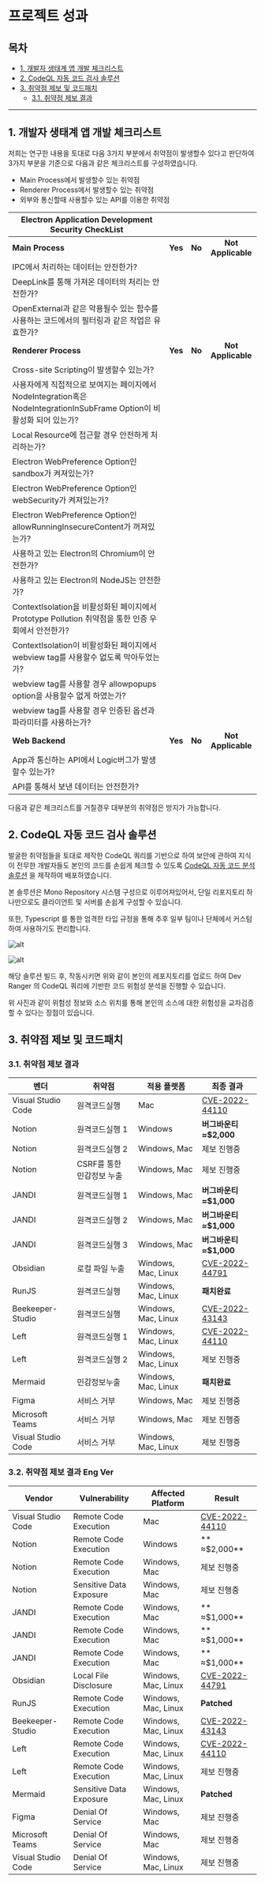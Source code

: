 # 프로젝트 성과

## 목차

- [1. 개발자 생태계 앱 개발 체크리스트](#1-개발자-생태계-앱-개발-체크리스트)
- [2. CodeQL 자동 코드 검사 솔루션](#2-CodeQL-자동-코드-검사-솔루션)
- [3. 취약점 제보 및 코드패치](#3-취약점-제보-및-코드패치)
  - [3.1. 취약점 제보 결과](#31-취약점-제보-결과)

---

## 1. 개발자 생태계 앱 개발 체크리스트

저희는 연구한 내용을 토대로 다음 3가지 부분에서 취약점이 발생할수 있다고 판단하여 3가지 부분을 기준으로 다음과 같은 체크리스트를 구성하였습니다.

- Main Process에서 발생할수 있는 취약점
- Renderer Process에서 발생할수 있는 취약점
- 외부와 통신할때 사용할수 있는 API를 이용한 취약점

| Electron Application Development Security CheckList                                                                    |         |        |                    |
| ---------------------------------------------------------------------------------------------------------------------- | :-----: | :----: | :----------------: |
| **Main Process**                                                                                                       | **Yes** | **No** | **Not Applicable** | 
| IPC에서 처리하는 데이터는 안전한가?                                                                                    |         |        |                    |
| DeepLink를 통해 가져온 데이터의 처리는 안전한가?                                                                       |         |        |                    |
| OpenExternal과 같은 악용될수 있는 함수를 사용하는 코드에서의 필터링과 같은 작업은 유효한가?                            |         |        |                    |     |
| **Renderer Process**                                                                                                   | **Yes** | **No** | **Not Applicable** |
| Cross-site Scripting이 발생할수 있는가?                                                                                |         |        |                    |
| 사용자에게 직접적으로 보여지는 페이지에서 NodeIntegration혹은 NodeIntegrationInSubFrame Option이 비활성화 되어 있는가? |         |        |                    |
| Local Resource에 접근할 경우 안전하게 처리하는가?                                                                      |         |        |                    |
| Electron WebPreference Option인 sandbox가 켜져있는가?                                                                  |         |        |                    |
| Electron WebPreference Option인 webSecurity가 켜져있는가?                                                              |         |        |                    |
| Electron WebPreference Option인 allowRunningInsecureContent가 꺼져있는가?                                              |         |        |                    |
| 사용하고 있는 Electron의 Chromium이 안전한가?                                                                          |         |        |                    |
| 사용하고 있는 Electron의 NodeJS는 안전한가?                                                                            |         |        |                    |
| ContextIsolation을 비활성화된 페이지에서 Prototype Pollution 취약점을 통한 인증 우회에서 안전한가?                     |         |        |                    |
| ContextIsolation이 비활성화된 페이지에서 webview tag를 사용할수 없도록 막아두었는가?                                   |         |        |                    |
| webview tag를 사용할 경우 allowpopups option을 사용할수 없게 하였는가?                                                 |         |        |                    |
| webview tag를 사용할 경우 인증된 옵션과 파라미터를 사용하는가?                                                         |         |        |                    |
| **Web Backend**                                                                                                        | **Yes** | **No** | **Not Applicable** |
| App과 통신하는 API에서 Logic버그가 발생할수 있는가?                                                                    |         |        |                    |
| API를 통해서 보낸 데이터는 안전한가?                                                                                   |         |        |                    |

다음과 같은 체크리스트를 거칠경우 대부분의 취약점은 방지가 가능합니다.

## 2. CodeQL 자동 코드 검사 솔루션

발굴한 취약점들을 토대로 제작한 CodeQL 쿼리를 기반으로 하여 보안에 관하여 지식이 전무한 개발자들도 본인의 코드를 손쉽게 체크할 수 있도록 [CodeQL 자동 코드 분석 솔루션](https://github.com/BoB11-Dev-Ranger/CodeQL-Service) 을 제작하여 배포하였습니다.

본 솔루션은 Mono Repository 시스템 구성으로 이루어져있어서, 단일 리포지토리 하나만으로도 클라이언트 및 서버를 손쉽게 구성할 수 있습니다.

또한, Typescript 를 통한 엄격한 타입 규정을 통해 추후 일부 팀이나 단체에서 커스텀 하여 사용하기도 편리합니다.

![alt](https://i.imgur.com/uhsbU8K.png)

![alt](https://i.imgur.com/ThPjzNS.png)

해당 솔루션 빌드 후, 작동시키면 위와 같이 본인의 레포지토리를 업로드 하여 Dev Ranger 의 CodeQL 쿼리에 기반한 코드 위험성 분석을 진행할 수 있습니다.

위 사진과 같이 위험성 정보와 소스 위치를 통해 본인의 소스에 대한 위험성을 교차검증 할 수 있다는 장점이 있습니다.

## 3. 취약점 제보 및 코드패치

### 3.1. 취약점 제보 결과

| 벤더               | 취약점                    | 적용 플랫폼         | 최종 결과                                           |
| ------------------ | ------------------------- | ------------------- | --------------------------------------------------- |
| Visual Studio Code | 원격코드실행              | Mac                 | [CVE-2022-44110](https://cve.report/CVE-2022-44110) |
| Notion             | 원격코드실행 1            | Windows             | **버그바운티 ≈$2,000**                              |
| Notion             | 원격코드실행 2            | Windows, Mac        | 제보 진행중                                         |
| Notion             | CSRF를 통한 민감정보 누출 | Windows, Mac        | 제보 진행중                                         |
| JANDI              | 원격코드실행 1            | Windows, Mac        | **버그바운티 ≈$1,000**                              |
| JANDI              | 원격코드실행 2            | Windows, Mac        | **버그바운티 ≈$1,000**                              |
| JANDI              | 원격코드실행 3            | Windows, Mac        | **버그바운티 ≈$1,000**                              |
| Obsidian           | 로컬 파일 누출            | Windows, Mac, Linux | [CVE-2022-44791](https://cve.report/CVE-2022-44791) |
| RunJS              | 원격코드실행              | Windows, Mac, Linux | **패치완료**                                        |
| Beekeeper-Studio   | 원격코드실행              | Windows, Mac, Linux | [CVE-2022-43143](https://cve.report/CVE-2022-43143) |
| Left               | 원격코드실행 1            | Windows, Mac, Linux | [CVE-2022-44110](https://cve.report/CVE-2022-44110) |
| Left               | 원격코드실행 2            | Windows, Mac, Linux | 제보 진행중                                         |
| Mermaid            | 민감정보누출              | Windows, Mac, Linux | **패치완료**                                         |
| Figma              | 서비스 거부               | Windows, Mac        | 제보 진행중                                         |
| Microsoft Teams    | 서비스 거부               | Windows, Mac        | 제보 진행중                                         |
| Visual Studio Code | 서비스 거부               | Windows, Mac, Linux | 제보 진행중                                         |
### 3.2. 취약점 제보 결과 Eng Ver
| Vendor               | Vulnerability                    | Affected Platform         | Result                                           |
| ------------------ | ------------------------- | ------------------- | --------------------------------------------------- |
| Visual Studio Code | Remote Code Execution              | Mac                 | [CVE-2022-44110](https://cve.report/CVE-2022-44110) |
| Notion             | Remote Code Execution            | Windows             | ** ≈$2,000**                              |
| Notion             | Remote Code Execution            | Windows, Mac        | 제보 진행중                                         |
| Notion             | Sensitive Data Exposure | Windows, Mac        | 제보 진행중                                         |
| JANDI              | Remote Code Execution            | Windows, Mac        | ** ≈$1,000**                              |
| JANDI              | Remote Code Execution            | Windows, Mac        | ** ≈$1,000**                              |
| JANDI              | Remote Code Execution           | Windows, Mac        | ** ≈$1,000**                              |
| Obsidian           | Local File Disclosure            | Windows, Mac, Linux | [CVE-2022-44791](https://cve.report/CVE-2022-44791) |
| RunJS              | Remote Code Execution              | Windows, Mac, Linux | **Patched**                                        |
| Beekeeper-Studio   | Remote Code Execution              | Windows, Mac, Linux | [CVE-2022-43143](https://cve.report/CVE-2022-43143) |
| Left               | Remote Code Execution            | Windows, Mac, Linux | [CVE-2022-44110](https://cve.report/CVE-2022-44110) |
| Left               | Remote Code Execution            | Windows, Mac, Linux | 제보 진행중                                         |
| Mermaid            | Sensitive Data Exposure              | Windows, Mac, Linux | **Patched**                                         |
| Figma              | Denial Of Service               | Windows, Mac        | 제보 진행중                                         |
| Microsoft Teams    | Denial Of Service               | Windows, Mac        | 제보 진행중                                         |
| Visual Studio Code | Denial Of Service               | Windows, Mac, Linux | 제보 진행중                                         |
